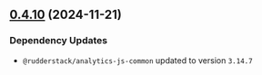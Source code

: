 ## [0.4.10](https://github.com/rudderlabs/rudder-sdk-js/compare/@rudderstack/analytics-js-cookies@0.4.9...@rudderstack/analytics-js-cookies@0.4.10) (2024-11-21)

### Dependency Updates

* `@rudderstack/analytics-js-common` updated to version `3.14.7`

